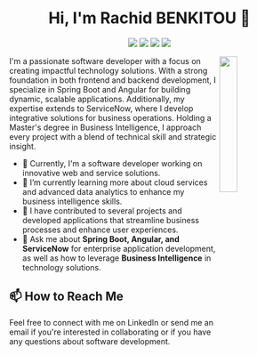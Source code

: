 <h1 align="center">Hi, I'm Rachid BENKITOU 👋</h1>
<p align="center">
  <a href="https://twitter.com/your_twitter_handle"><img src="https://img.shields.io/badge/twitter-%231FA1F1?style=flat&logo=twitter&logoColor=white"/></a>
  <a href="https://www.linkedin.com/in/your_linkedin_profile"><img src="https://img.shields.io/badge/linkedin-%230177B5?style=flat&logo=linkedin&logoColor=white"/></a>
  <a href="https://www.youtube.com/c/your_youtube_channel"><img src="https://img.shields.io/badge/youtube-%23FF0000?style=flat&logo=youtube&logoColor=white"/></a>
  <a href="https://www.instagram.com/your_instagram_handle"><img src="https://img.shields.io/badge/instagram-%23E4415F?style=flat&logo=instagram&logoColor=white"/></a>
</p>

<img src="https://github.com/mohamedabusrea/mohamedabusrea/blob/master/profile-img.png" align="right" width="25%"/>

I'm a passionate software developer with a focus on creating impactful technology solutions. With a strong foundation in both frontend and backend development, I specialize in Spring Boot and Angular for building dynamic, scalable applications. Additionally, my expertise extends to ServiceNow, where I develop integrative solutions for business operations. Holding a Master's degree in Business Intelligence, I approach every project with a blend of technical skill and strategic insight.

- 🔭 Currently, I'm a software developer working on innovative web and service solutions.
- 🌱 I’m currently learning more about cloud services and advanced data analytics to enhance my business intelligence skills.
- 💼 I have contributed to several projects and developed applications that streamline business processes and enhance user experiences.
- 💬 Ask me about **Spring Boot, Angular, and ServiceNow** for enterprise application development, as well as how to leverage **Business Intelligence** in technology solutions.

## 📫 How to Reach Me
Feel free to connect with me on LinkedIn or send me an email if you're interested in collaborating or if you have any questions about software development.

